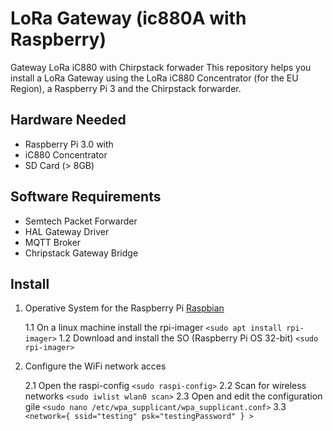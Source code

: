 # LoRa Gateway (ic880A with Raspberry)
Gateway LoRa iC880 with Chirpstack forwader
This repository helps you install a LoRa Gateway using the LoRa iC880 Concentrator (for the EU Region), a Raspberry Pi 3 and the Chirpstack forwarder.

## Hardware Needed

* Raspberry Pi 3.0 with 
* iC880 Concentrator
* SD Card (> 8GB)

## Software Requirements

* Semtech Packet Forwarder
* HAL Gateway Driver 
* MQTT Broker 
* Chripstack Gateway Bridge

## Install

1. Operative System for the Raspberry Pi [Raspbian](https://www.raspberrypi.org/documentation/installation/installing-images/)

    1.1 On a linux machine install the rpi-imager `<sudo apt install rpi-imager>` 
    1.2 Download and install the SO (Raspberry Pi OS 32-bit) `<sudo rpi-imager>` 

2. Configure the WiFi network acces 

    2.1 Open the raspi-config `<sudo raspi-config>`
    2.2 Scan for wireless networks `<sudo iwlist wlan0 scan>`
    2.3 Open and edit the configuration gile `<sudo nano /etc/wpa_supplicant/wpa_supplicant.conf>`
    3.3 `<network={
         ssid="testing"
         psk="testingPassword"
         } >`
